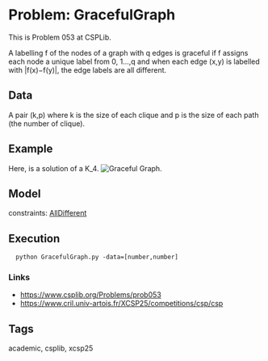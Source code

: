 # Problem: GracefulGraph

This is Problem 053 at CSPLib.

A labelling f of the nodes of a graph with q edges is graceful if f assigns each node a unique label from 0, 1...,q
and when each edge (x,y) is labelled with |f(x)−f(y)|, the edge labels are all different.

## Data
  A pair (k,p) where k is the size of each clique and p is the size of each path (the number of clique).

## Example
  Here, is a solution of a K_4.
  ![Graceful Graph](/assets/figures/gracefulgraph.png).

## Model
  constraints: [AllDifferent](https://pycsp.org/documentation/constraints/AllDifferent)

## Execution
```
  python GracefulGraph.py -data=[number,number]
```

### Links
  - https://www.csplib.org/Problems/prob053
  - https://www.cril.univ-artois.fr/XCSP25/competitions/csp/csp

## Tags
  academic, csplib, xcsp25
